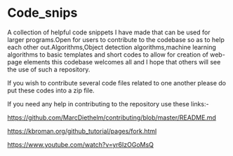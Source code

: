 # Code_snips
A collection of helpful code snippets I have made that can be used for larger programs.Open for users to contribute to the codebase so as to help each other out.Algorithms,Object detection algorithms,machine learning algorithms to basic templates and short codes to allow for creation of web-page elements this codebase welcomes all and I hope that others will see the use of such a repository.


If you wish to contribute several code files related to one another please do put these codes into a zip file.

If you need any help in contributing to the repository use these links:-

https://github.com/MarcDiethelm/contributing/blob/master/README.md

https://kbroman.org/github_tutorial/pages/fork.html

https://www.youtube.com/watch?v=yr6IzOGoMsQ
